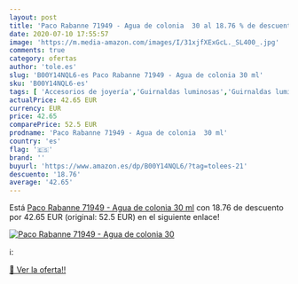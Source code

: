 ```yaml
---
layout: post
title: 'Paco Rabanne 71949 - Agua de colonia  30 al 18.76 % de descuento'
date: 2020-07-10 17:55:57
image: 'https://m.media-amazon.com/images/I/31xjfXExGcL._SL400_.jpg'
comments: true
category: ofertas
author: 'tole.es'
slug: 'B00Y14NQL6-es Paco Rabanne 71949 - Agua de colonia 30 ml'
sku: 'B00Y14NQL6-es'
tags: [ 'Accesorios de joyería','Guirnaldas luminosas','Guirnaldas luminosas de interior','Iluminación','Joyería','Limpieza y cuidado de joyas','agua','colonia','de', ]
actualPrice: 42.65 EUR
currency: EUR
price: 42.65
comparePrice: 52.5 EUR
prodname: 'Paco Rabanne 71949 - Agua de colonia  30 ml'
country: 'es'
flag: '🇪🇸'
brand: ''
buyurl: 'https://www.amazon.es/dp/B00Y14NQL6/?tag=tolees-21'
descuento: '18.76'
average: '42.65'
---
```


Está [Paco Rabanne 71949 - Agua de colonia  30 ml](https://www.amazon.es/dp/B00Y14NQL6/?tag=tolees-21) con 18.76 de descuento por 42.65 EUR (original: 52.5 EUR) en el siguiente enlace!

[![Paco Rabanne 71949 - Agua de colonia  30](https://m.media-amazon.com/images/I/31xjfXExGcL._SL400_.jpg)](https://www.amazon.es/dp/B00Y14NQL6/?tag=tolees-21)

ℹ️:


[🛒 Ver la oferta!!](https://www.amazon.es/dp/B00Y14NQL6/?tag=tolees-21)
